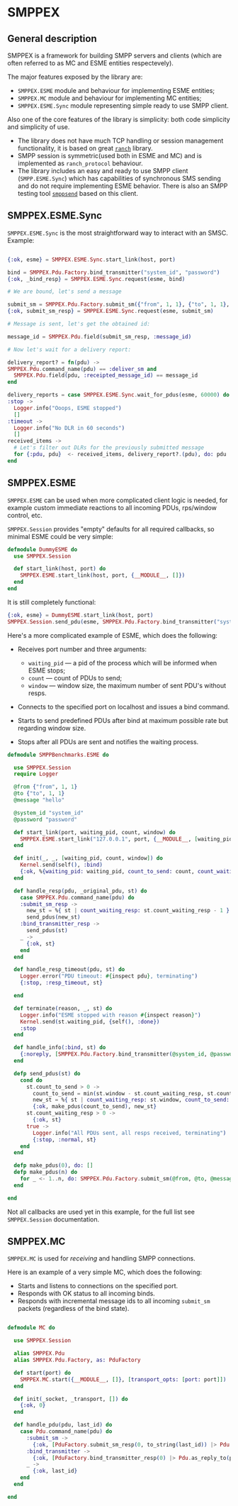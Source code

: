 # SMPPEX

## General description

SMPPEX is a framework for building SMPP servers and clients (which are often
referred to as MC and ESME entities respectevely).

The major features exposed by the library are:

* `SMPPEX.ESME` module and behaviour for implementing ESME entities;
* `SMPPEX.MC` module and behaviour for implementing MC entities;
* `SMPPEX.ESME.Sync` module representing simple ready to use SMPP client.

Also one of the core features of the library is simplicity: both code simplicity and simplicity of use.

* The library does not have much TCP handling or session management functionality,
it is based on great [`ranch`](https://github.com/ninenines/ranch) library.
* SMPP session is symmetric(used both in ESME and MC) and is implemented as
`ranch_protocol` behaviour.
* The library includes an easy and ready to use SMPP client (`SMPP.ESME.Sync`) which
has capabilities of synchronous SMS sending and do not require implementing ESME behavior.
There is also an SMPP testing tool [`smppsend`](https://github.com/funbox/smppsend)
based on this client.

## SMPPEX.ESME.Sync

`SMPPEX.ESME.Sync` is the most straightforward way to interact with an SMSC. Example:

```elixir

{:ok, esme} = SMPPEX.ESME.Sync.start_link(host, port)

bind = SMPPEX.Pdu.Factory.bind_transmitter("system_id", "password")
{:ok, _bind_resp} = SMPPEX.ESME.Sync.request(esme, bind)

# We are bound, let's send a message

submit_sm = SMPPEX.Pdu.Factory.submit_sm({"from", 1, 1}, {"to", 1, 1}, "hello!")
{:ok, submit_sm_resp} = SMPPEX.ESME.Sync.request(esme, submit_sm)

# Message is sent, let's get the obtained id:

message_id = SMPPEX.Pdu.field(submit_sm_resp, :message_id)

# Now let's wait for a delivery report:

delivery_report? = fn(pdu) ->
SMPPEX.Pdu.command_name(pdu) == :deliver_sm and
  SMPPEX.Pdu.field(pdu, :receipted_message_id) == message_id
end

delivery_reports = case SMPPEX.ESME.Sync.wait_for_pdus(esme, 60000) do
:stop ->
  Logger.info("Ooops, ESME stopped")
  []
:timeout ->
  Logger.info("No DLR in 60 seconds")
  []
received_items ->
  # Let's filter out DLRs for the previously submitted message
  for {:pdu, pdu}  <- received_items, delivery_report?.(pdu), do: pdu
end
```

## SMPPEX.ESME

`SMPPEX.ESME` can be used when more complicated client logic is needed, for example
custom immediate reactions to all incoming PDUs, rps/window control, etc.

`SMPPEX.Session` provides "empty" defaults for all required callbacks, so minimal ESME
could be very simple:

```elixir
defmodule DummyESME do
  use SMPPEX.Session

  def start_link(host, port) do
    SMPPEX.ESME.start_link(host, port, {__MODULE__, []})
  end
end
```

It is still completely functional:

```elixir
{:ok, esme} = DummyESME.start_link(host, port)
SMPPEX.Session.send_pdu(esme, SMPPEX.Pdu.Factory.bind_transmitter("system_id", "password"))
```

Here's a more complicated example of ESME, which does the following:

* Receives port number and three arguments:

    - `waiting_pid` — a pid of the process which will be informed when ESME stops;
    - `count` — count of PDUs to send;
    - `window` — window size, the maximum number of sent PDU's without resps.

* Connects to the specified port on localhost and issues a bind command.
* Starts to send predefined PDUs after bind at maximum possible rate but regarding window size.
* Stops after all PDUs are sent and notifies the waiting process.

```elixir
defmodule SMPPBenchmarks.ESME do

  use SMPPEX.Session
  require Logger

  @from {"from", 1, 1}
  @to {"to", 1, 1}
  @message "hello"

  @system_id "system_id"
  @password "password"

  def start_link(port, waiting_pid, count, window) do
    SMPPEX.ESME.start_link("127.0.0.1", port, {__MODULE__, [waiting_pid, count, window]})
  end

  def init(_, _, [waiting_pid, count, window]) do
    Kernel.send(self(), :bind)
    {:ok, %{waiting_pid: waiting_pid, count_to_send: count, count_waiting_resp: 0, window: window}}
  end

  def handle_resp(pdu, _original_pdu, st) do
    case SMPPEX.Pdu.command_name(pdu) do
    :submit_sm_resp ->
      new_st = %{ st | count_waiting_resp: st.count_waiting_resp - 1 }
      send_pdus(new_st)
    :bind_transmitter_resp ->
      send_pdus(st)
    _ ->
      {:ok, st}
    end
  end

  def handle_resp_timeout(pdu, st) do
    Logger.error("PDU timeout: #{inspect pdu}, terminating")
    {:stop, :resp_timeout, st}

  end

  def terminate(reason, _, st) do
    Logger.info("ESME stopped with reason #{inspect reason}")
    Kernel.send(st.waiting_pid, {self(), :done})
    :stop
  end

  def handle_info(:bind, st) do
    {:noreply, [SMPPEX.Pdu.Factory.bind_transmitter(@system_id, @password)], st}
  end

  defp send_pdus(st) do
    cond do
      st.count_to_send > 0 ->
        count_to_send = min(st.window - st.count_waiting_resp, st.count_to_send)
        new_st = %{ st | count_waiting_resp: st.window, count_to_send: st.count_to_send - count_to_send }
        {:ok, make_pdus(count_to_send), new_st}
      st.count_waiting_resp > 0 ->
        {:ok, st}
      true ->
        Logger.info("All PDUs sent, all resps received, terminating")
        {:stop, :normal, st}
    end
  end

  defp make_pdus(0), do: []
  defp make_pdus(n) do
    for _ <- 1..n, do: SMPPEX.Pdu.Factory.submit_sm(@from, @to, @message)
  end

end
```

Not all callbacks are used yet in this example, for the full list see `SMPPEX.Session` documentation.

## SMPPEX.MC

`SMPPEX.MC` is used for _receiving_ and handling SMPP connections.

Here is an example of a very simple MC, which does the following:

* Starts and listens to connections on the specified port.
* Responds with OK status to all incoming binds.
* Responds with incremental message ids to all incoming `submit_sm` packets (regardless of the bind state).

```elixir

defmodule MC do

  use SMPPEX.Session

  alias SMPPEX.Pdu
  alias SMPPEX.Pdu.Factory, as: PduFactory

  def start(port) do
    SMPPEX.MC.start({__MODULE__, []}, [transport_opts: [port: port]])
  end

  def init(_socket, _transport, []) do
    {:ok, 0}
  end

  def handle_pdu(pdu, last_id) do
    case Pdu.command_name(pdu) do
      :submit_sm ->
        {:ok, [PduFactory.submit_sm_resp(0, to_string(last_id)) |> Pdu.as_reply_to(pdu)], last_id + 1}
      :bind_transmitter ->
        {:ok, [PduFactory.bind_transmitter_resp(0) |> Pdu.as_reply_to(pdu)], last_id}
      _ ->
        {:ok, last_id}
    end
  end

end
```

